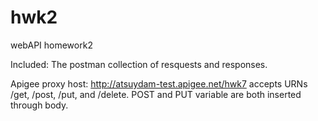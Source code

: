# hwk2
webAPI homework2

Included: The postman collection of resquests and responses.

Apigee proxy host: http://atsuydam-test.apigee.net/hwk7
  accepts URNs /get, /post, /put, and /delete. POST and PUT variable are both inserted through body.
